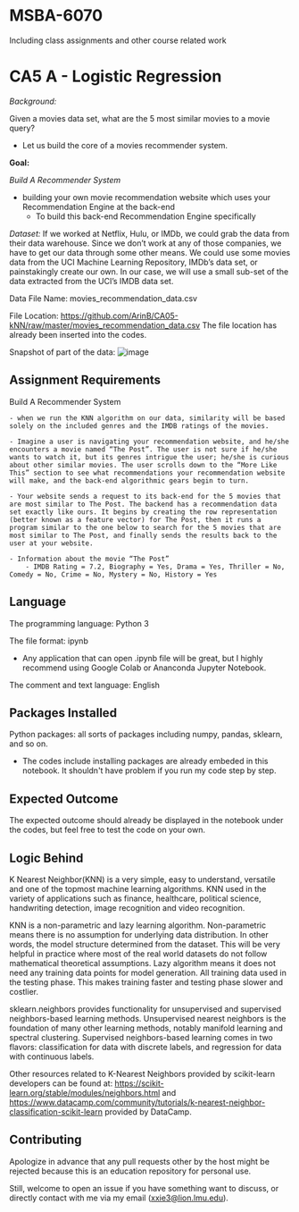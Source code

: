 # MSBA-6070
 Including class assignments and other course related work
 
# CA5 A - Logistic Regression

*Background:* 

Given a movies data set, what are the 5 most similar movies to a movie query? 

- Let us build the core of a movies recommender system.


**Goal:** 

*Build A Recommender System*
- building your own movie recommendation website which uses your Recommendation Engine at
the back-end
    - To build this back-end Recommendation Engine specifically

*Dataset:* 
If we worked at Netflix, Hulu, or IMDb, we could grab the data from their data warehouse. Since we
don’t work at any of those companies, we have to get our data through some other means. We could use
some movies data from the UCI Machine Learning Repository, IMDb’s data set, or painstakingly create
our own. In our case, we will use a small sub-set of the data extracted from the UCI’s IMDB data set.


Data File Name: movies_recommendation_data.csv

File Location: https://github.com/ArinB/CA05-kNN/raw/master/movies_recommendation_data.csv
The file location has already been inserted into the codes.

Snapshot of part of the data:
![image](https://user-images.githubusercontent.com/52426579/113661381-f8880000-9673-11eb-8bf8-ce67ecc55740.png)



## Assignment Requirements

Build A Recommender System

    - when we run the KNN algorithm on our data, similarity will be based solely on the included genres and the IMDB ratings of the movies.

    - Imagine a user is navigating your recommendation website, and he/she encounters a movie named “The Post”. The user is not sure if he/she wants to watch it, but its genres intrigue the user; he/she is curious about other similar movies. The user scrolls down to the “More Like This” section to see what recommendations your recommendation website will make, and the back-end algorithmic gears begin to turn.

    - Your website sends a request to its back-end for the 5 movies that are most similar to The Post. The backend has a recommendation data set exactly like ours. It begins by creating the row representation (better known as a feature vector) for The Post, then it runs a program similar to the one below to search for the 5 movies that are most similar to The Post, and finally sends the results back to the user at your website.

    - Information about the movie “The Post”
        - IMDB Rating = 7.2, Biography = Yes, Drama = Yes, Thriller = No, Comedy = No, Crime = No, Mystery = No, History = Yes



## Language 

The programming language: Python 3

The file format: ipynb 
- Any application that can open .ipynb file will be great, but I highly recommend using Google Colab or Ananconda Jupyter Notebook.

The comment and text language: English 

## Packages Installed 
Python packages: 
all sorts of packages including numpy, pandas, sklearn, and so on.

- The codes include installing packages are already embeded in this notebook. It shouldn't have problem if you run my code step by step. 

## Expected Outcome
The expected outcome should already be displayed in the notebook under the codes, but feel free to test the code on your own.

## Logic Behind
K Nearest Neighbor(KNN) is a very simple, easy to understand, versatile and one of the topmost machine learning algorithms. KNN used in the variety of applications such as finance, healthcare, political science, handwriting detection, image recognition and video recognition. 

KNN is a non-parametric and lazy learning algorithm. Non-parametric means there is no assumption for underlying data distribution. In other words, the model structure determined from the dataset. This will be very helpful in practice where most of the real world datasets do not follow mathematical theoretical assumptions. Lazy algorithm means it does not need any training data points for model generation. All training data used in the testing phase. This makes training faster and testing phase slower and costlier.

sklearn.neighbors provides functionality for unsupervised and supervised neighbors-based learning methods. Unsupervised nearest neighbors is the foundation of many other learning methods, notably manifold learning and spectral clustering. Supervised neighbors-based learning comes in two flavors: classification for data with discrete labels, and regression for data with continuous labels.

Other resources related to K-Nearest Neighbors provided by scikit-learn developers can be found at: https://scikit-learn.org/stable/modules/neighbors.html and https://www.datacamp.com/community/tutorials/k-nearest-neighbor-classification-scikit-learn provided by DataCamp.

## Contributing
Apologize in advance that any pull requests other by the host might be rejected because this is an education repository for personal use. 

Still, welcome to open an issue if you have something want to discuss, or directly contact with me via my email (xxie3@lion.lmu.edu).
